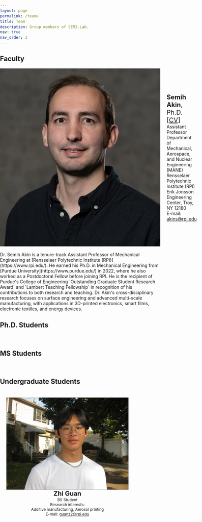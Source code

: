 ```yaml
---
layout: page
permalink: /team/
title: Team
description: Group members of SEMI-Lab. 
nav: true
nav_order: 3
---
```


## Faculty

<div style="display: flex; align-items: center;">
    <img src="../assets/img/Akin_Semihhh.webp" width="190" height="215"/>
    <div style="text-align: left; margin-left: 20px;">
        <span style="font-size: 20px;"><b>Semih Akin</b>, Ph.D. <a href="https://semi-lab.github.io/assets\pdf\Semih_Akin_CV.pdf">[CV]</a></span>
        <br>
        Assistant Professor
        <br>
        Department of Mechanical, Aerospace, and Nuclear Engineering (MANE)
        <br>
        Rensselaer Polytechnic Institute (RPI)
        <br>
        Erik Jonsson Engineering Center, Troy, NY 12180
        <br>
        E-mail: <a href="mailto:akins@rpi.edu">akins@rpi.edu</a>
    </div>
</div>
<br>
 Dr. Semih Akin is a tenure-track Assistant Professor of Mechanical Engineering at [Rensselaer Polytechnic Institute (RPI)](https://www.rpi.edu/). He earned his Ph.D. in Mechanical Engineering from [Purdue University](https://www.purdue.edu/) in 2022, where he also worked as a Postdoctoral Fellow before joining RPI. He is the recipient of Purdue's College of Engineering `Outstanding Graduate Student Research Award` and `Lambert Teaching Fellowship` in recognition of his contributions to both research and teaching. Dr. Akin's cross-disciplinary research focuses on surface engineering and advanced multi-scale manufacturing, with applications in 3D-printed electronics, smart films, electronic textiles, and energy devices.  

## Ph.D. Students
<br>


<!--<style>
        .image-row {
            display: flex; /* Use flexbox for horizontal alignment */
            justify-content: space-between; /* Space evenly between the images */
            align-items: center; /* Center vertically */
        }

        .image-row img {
            max-width: 45%; /* Limit the width of each image */
            height: auto; /* Maintain aspect ratio */
        }
    </style>
</head>
<body>
    <div class="image-row">
        <img src="image1.jpg" alt="Image 1">
        <img src="image2.jpg" alt="Image 2">
    </div>
</body>
</html>
-->



## MS Students
<br>

## Undergraduate Students

 <style>
        body {
            margin: 0;
            padding: 0;
            box-sizing: border-box;
        }

        .container {
            display: flex;
            justify-content: space-between;
            width: 100%;
            max-width: 1200px;
            margin: 0 auto;
        }

        .column {
            flex: 1;
            padding: 20px;
            box-sizing: border-box;
        }

        img {
            width: 100%;
            height: auto;
            display: block;
            max-width: 100%;
        }
    </style>
</head>
<body>

<div class="container">
<div class="column" style="text-align: center;">
    <img src="../assets/img/ZhiGuan.png" alt="Photo 1">
    <div style="font-size: 20px;"><b>Zhi Guan</b></div>
    <div style="font-size: 12px;">BS Student</div>
    <div style="font-size: 12px;">Research interests:</div>
    <div style="font-size: 12px;">Additive manufacturing, Aerosol printing</div>
    <div style="font-size: 12px;">E-mail: <a href="mailto:guanz2@rpi.edu">guanz2@rpi.edu</a></div>
   
</div>
    <div class="column">
        <img src="" alt="">
    </div>
    <div class="column">
        <img src="" alt="">
    </div>
</div>

</body>
</html>

